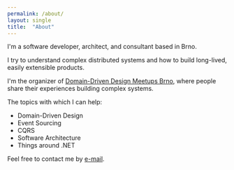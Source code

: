 ```yaml
---
permalink: /about/
layout: single
title:  "About"
---
```


 
I'm a software developer, architect, and consultant based in Brno. 

I try to understand complex distributed systems and how to build long-lived, easily extensible products.

I'm the organizer of [Domain-Driven Design Meetups Brno](https://www.meetup.com/domain-driven-design-meetups-brno/), where people share their experiences building complex systems.

The topics with which I can help:
* Domain-Driven Design
* Event Sourcing
* CQRS
* Software Architecture
* Things around .NET


Feel free to contact me by [e-mail](jurasek.tomas@gmail.com).
